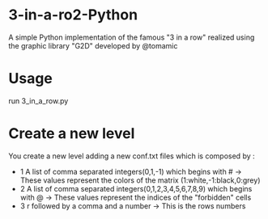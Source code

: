 # 3-in-a-ro2-Python
A simple Python implementation of the famous "3 in a row" realized using the graphic library "G2D" developed by @tomamic 
# Usage 
run 3_in_a_row.py 
# Create a new level 
You create a new level adding a new conf.txt files which is composed by :
* 1 A list of comma separated integers(0,1,-1) which begins with # -> These values represent the colors of the matrix (1:white,-1:black,0:grey)
* 2 A list of comma separated integers(0,1,2,3,4,5,6,7,8,9) which begins with @ -> These values represent the indices of the "forbidden" cells
* 3 r followed by a comma and a number -> This is the rows numbers
  
